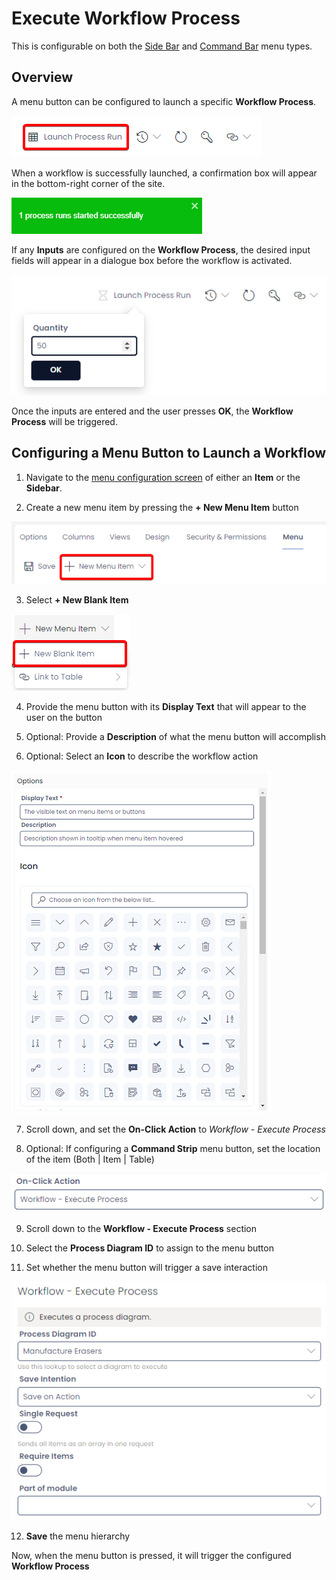 # Execute Workflow Process

This is configurable on both the [Side Bar](</docs/Rapid/3-User Manual/glossary/glossary.md#sidebar>) and [Command Bar](</docs/Rapid/3-User Manual/glossary/glossary.md#command-bar>) menu types.

## Overview

A menu button can be configured to launch a specific **Workflow Process**. 

![A screenshot of a button that launches a process diagram. The button has an icon of a table, and the label: "Launch Process Run". The screenshot is annotated red to highlight the location of the button.](<Process Menu Button Example.png>)

When a workflow is successfully launched, a confirmation box will appear in the bottom-right corner of the site.

![A screenshot of the confirmation box that appears when a workflow is successfully started. The confirmation box is green with white text and a white x in the corner to dismiss the box. The white text in this example reads: "1 process runs started successfully"](<Process Menu Confirmation.png>)

If any **Inputs** are configured on the **Workflow Process**, the desired input fields will appear in a dialogue box before the workflow is activated.

![A screenshot of the small window that appears below the button. There is a field and a single button. The field has the title: "Quantity" and the user has typed the value 500 into the field. The button is blue with white writing that reads "OK".](<Process Menu Input.png>)

Once the inputs are entered and the user presses **OK**, the **Workflow Process** will be triggered.

## Configuring a Menu Button to Launch a Workflow

1. Navigate to the [menu configuration screen](</docs/Rapid/4-Keyper Manual/2-Designer/3-Menus/3-Menus.md>) of either an **Item** or the **Sidebar**. 

2. Create a new menu item by pressing the **+ New Menu Item** button

![A screenshot demonstrating the appearance and location of the New Menu Item button when editing a menu item. In this example this is editing a Command Strip menu item. At the top of the screenshot is the list of menu tabs for Designer when editing an item. Underneath, to the right of the "Save" button is the "New Menu Item". It has an icon of a + symbol and a downwards chevron indicating that it will open a dropdown menu. The screenshot is annotated with a red box to highlight the button's location.](<New Menu 1.png>)

3. Select **+ New Blank Item**

![A screenshot that demonstrates the appearance and location of the "New Blank Item" menu option that appears in the dropdown menu from the "New Menu Item" button. The screenshot is annotated with a red box to highlight the menu option's location.](<New Menu 2.png>)

4. Provide the menu button with its **Display Text** that will appear to the user on the button

5. Optional: Provide a **Description** of what the menu button will accomplish

6. Optional: Select an **Icon** to describe the workflow action

![A screenshot of the "Options" section of editing a menu button. The following fields are visible, with the descriptive text inside each field: "Display Text": "The visible text on menu items or buttons"; "Description": "Description shown in tooltip when menu item hovered"; and a large icon selection, where the user can choose an icon for the menu button.](<Button setup.png>)

7. Scroll down, and set the **On-Click Action** to *Workflow - Execute Process*

8. Optional: If configuring a **Command Strip** menu button, set the location of the item (Both | Item | Table)

![A screenshot of the "On-Click Action" choice field. In this example, it contains the value "Workflow - Execute Process".](OnClick.png)

9. Scroll down to the **Workflow - Execute Process** section

10. Select the **Process Diagram ID** to assign to the menu button

11. Set whether the menu button will trigger a save interaction

![A screenshot of the "Workflow - Execute Process" section. The section contains an info box with "Executes a process diagram." Underneath the info box are the following choice fields and descriptive text: "Process Diagram ID":"Manufacture Erasers", "Save Intention": "Save on Action". Beneath these fields are the following check fields: "Single Request", and "Request Items".](<Workflow Setup.png>)

12. **Save** the menu hierarchy

Now, when the menu button is pressed, it will trigger the configured **Workflow Process**